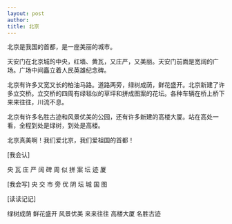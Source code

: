 ```yaml
---
layout: post
author: 
title: 北京
---
```


北京是我国的首都，是一座美丽的城市。

天安门在北京城的中央，红墙、黄瓦，又庄严，又美丽。天安门前面是宽阔的广场。广场中间矗立着人民英雄纪念碑。

北京有许多又宽又长的柏油马路。道路两旁，绿树成荫，鲜花盛开。北京新建了许多立交桥。立交桥的四周有绿毯似的草坪和拼成图案的花坛。各种车辆在桥上桥下来来往往，川流不息。

北京有许多名胜古迹和风景优美的公园，还有许多新建的高楼大厦。站在高处一看，全程到处是绿树，到处是高楼。

北京真美啊！我们爱北京，我们爱祖国的首都！


[我会认]

央 瓦 庄 严 阔 碑 周
似 拼 案 坛 迹 厦

[我会写]
央  交  市  旁  优
阴  坛  城  国  图

[读读记记]

绿树成荫  鲜花盛开  风景优美
来来往往  高楼大厦  名胜古迹
